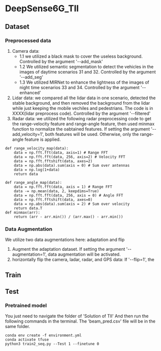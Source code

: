 # DeepSense6G_TII
## Dataset
### Preprocessed data
1. Camera data: 
    - 1.1 we utilized a black mask to cover the useless background. Controlled by the argument '--add_mask'
    - 1.2 We utilized semantic segmentation to detect the vehicles in the images of daytime scenarios 31 and 32. Controlled by the argument '--add_seg'
    - 1.3 We utilized MIRNet to enhance the lightness of the images of night time scenarios 33 and 34. Controlled by the argument '--enhanced'
2. Lidar data: we compared all the lidar data in one scenario, detected the stable background, and then removed the background from the lidar while just keeping the mobile vechiles and pedestrians. The code is in XXXX(lidar preprocess code). Controlled by the argument '--filtered'
3. Radar data: we utilized the following radar preprocessing code to get the range-velocity feature and range-angle feature, then used minmax function to normalize the oabtained features. If setting the argument '--add_velocity=1', both features will be used. Otherwise, only the range-angle feature is applied.
```
def range_velocity_map(data):
    data = np.fft.fft(data, axis=1) # Range FFT
    data = np.fft.fft(data, 256, axis=2) # Velocity FFT
    data = np.fft.fftshift(data, axes=2)
    data = np.abs(data).sum(axis = 0) # Sum over antennas
    data = np.log(1+data)
    return data

def range_angle_map(data):
    data = np.fft.fft(data, axis = 1) # Range FFT
    data -= np.mean(data, 2, keepdims=True)
    data = np.fft.fft(data, 256, axis = 0) # Angle FFT
    data = np.fft.fftshift(data, axes=0)
    data = np.abs(data).sum(axis = 2) # Sum over velocity
    return data.T
def minmax(arr):
    return (arr - arr.min()) / (arr.max() - arr.min())
```
### Data Augmentation
We utilize two data augmentations here: adaptation and flip
1. Augment the adaptation dataset. If setting the argument '--augmentation=1', data augmentation will be activated. 
2. horizontally flip the camera, ladar, radar, and GPS data: If '--flip=1', the 
## Train
## Test
### Pretrained model
You just need to navigate the folder of 'Solution of TII' And then run the following commands in the terminal. 
The 'beam_pred.csv' file will be in the same folder.

```
conda env create -f environment.yml 
conda activate tfuse 
python3 train2_seq.py --Test 1 --finetune 0
```
